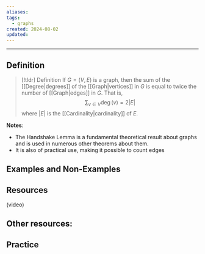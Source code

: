 ```yaml
---
aliases: 
tags:
  - graphs
created: 2024-08-02
updated:
---
```

---
## Definition 

> [!tldr] Definition
> If $G = (V,E)$ is a graph, then the sum of the [[Degree|degrees]] of the [[Graph|vertices]] in $G$ is equal to twice the number of [[Graph|edges]] in $G$. That is, 
> $$\sum_{v \in V} \deg(v) = 2 |E|$$
> where $|E|$ is the [[Cardinality|cardinality]] of $E$. 

**Notes**: 
- The Handshake Lemma is a fundamental theoretical result about graphs and is used in numerous other theorems about them. 
- It is also of practical use, making it possible to count edges 

## Examples and Non-Examples

## Resources 

(video)

Other resources: 
- 

## Practice 
